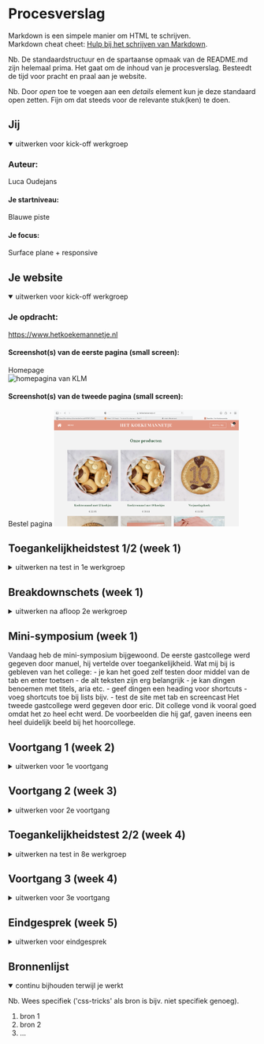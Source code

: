 # Procesverslag
Markdown is een simpele manier om HTML te schrijven.  
Markdown cheat cheet: [Hulp bij het schrijven van Markdown](https://github.com/adam-p/markdown-here/wiki/Markdown-Cheatsheet).

Nb. De standaardstructuur en de spartaanse opmaak van de README.md zijn helemaal prima. Het gaat om de inhoud van je procesverslag. Besteedt de tijd voor pracht en praal aan je website.

Nb. Door *open* toe te voegen aan een *details* element kun je deze standaard open zetten. Fijn om dat steeds voor de relevante stuk(ken) te doen.





## Jij

<details open>
  <summary>uitwerken voor kick-off werkgroep</summary>

  ### Auteur:
  Luca Oudejans

  #### Je startniveau:
  Blauwe piste

  #### Je focus:
  Surface plane + responsive
 
</details>





## Je website

<details open>
  <summary>uitwerken voor kick-off werkgroep</summary>

  ### Je opdracht:
  https://www.hetkoekemannetje.nl

  #### Screenshot(s) van de eerste pagina (small screen): 
  Homepage  
  <img src="readme-images/homepage.png" width="375px" alt="homepagina van KLM">

  #### Screenshot(s) van de tweede pagina (small screen):
  Bestel pagina
  <img src="readme-images/bestel.png" width="375px" alt="omschrijving van de pagina">
 
</details>



## Toegankelijkheidstest 1/2 (week 1)

<details>
  <summary>uitwerken na test in 1e werkgroep</summary>

  ### Bevindingen
  Mijn bevindingen van slecht zicht:
    - Het rechter zicht werd geblokkeerd
    - Mijn hoofd moet ik iets draaien om de winkel knop rechts boven te kunnen zien
    - 99% van de site is goed te zien
    - De site is goed te gebruiken met slecht zicht

  #### Screenreader
  De voice over op mijn mac heb ik gebruikt als screen reader. 
  Toen ik het aan het gebruiken was, kwam ik er gelijk al achter dat niet alles werd opgelezen, bijvoorbeeld de buttons (winkelwagen button). Naast dat hij niet alles oplas, werden er ook onnodige dingen opgelezen (link, 0). 

  De screenreader kan je bevorderen door een betere semantische code. De onnodige teksten eruit halen en headings, sections, paragraven, lists etc gebruiken.


  #### Muis en Toetsenbord 
  Toen ik de website probeerde te gebruiken met alleen tab, shift, enter en pijltjes toetsen kwam ik er al snel achter dat dit bijna niet ging. Van boven naar beneden ging goed. Echter lukte het niet om de header te gebruiken (menu, bestellen, winkelwagen). 
  Toen ik naar de volgende pagina kwam, lukte het wel om de header te gebruiken. 

  Zorgen dat de header te gebruiken is op de homepage. 


  #### Motoriek (shocks, elastiekjes)
  Ik heb elastiekjes gebruikt om mijn wijs en middelvinger aan elkaar vast te 'plakken'. Ik kreeg gelijk door dat het moeilijker met scrollen is, dus het wel belangrijk is dat je ook knoppen daarvoor kan gebruiken. Ook moest ik knoppen aanklikken met een andere vinger. Dit is meer iets want onwennig is. Voorderest is de website wel gewoon goed te gebruiken. 

  Ook heb ik shocks gebruikt. Ik voelde dit vooral in mijn onderarm. Typen werd lastiger maar het lukte wel nog om te scrollen en te klikken. 


  #### Visueel (brillen, contrast, kleurenblind, dark/light). 
  Voor de visuele oefening heb ik mijn laptop op blur gezet. Hierin werd alles wazig en werd het lastiger om teksten te lezen en afbeeldingen te zien.

  Niet te kleine teksten/foto's gebruiken op de website.

</details>



## Breakdownschets (week 1)

<details>
  <summary>uitwerken na afloop 2e werkgroep</summary>

  ### de hele pagina: 
  <img src="readme-images/homepage1.jpg" width="375px" alt="breakdown van de hele pagina">

  ### dynamisch deel (bijv menu): 
  <img src="readme-images/homepage2.jpg" width="375px" alt="breakdown van een dynamisch deel">

  ### wellicht nog een dynamisch deel (bijv filter): 
  <img src="readme-images/bestelpagina.jpg" width="375px" alt="breakdown van nog een dynamisch deel">

</details>

## Mini-symposium (week 1)
  Vandaag heb de mini-symposium bijgewoond. De eerste gastcollege werd gegeven door manuel, hij vertelde over toegankelijkheid.
  Wat mij bij is gebleven van het college:
    - je kan het goed zelf testen door middel van de tab en enter toetsen
    - de alt teksten zijn erg belangrijk
    - je kan dingen benoemen met titels, aria etc.
    - geef dingen een heading voor shortcuts
    - voeg shortcuts toe bij lists bijv.
    - test de site met tab en screencast
  Het tweede gastcollege werd gegeven door eric. Dit college vond ik vooral goed omdat het zo heel echt werd. De voorbeelden die hij gaf, gaven ineens een heel duidelijk beeld bij het hoorcollege.


## Voortgang 1 (week 2)

<details>
  <summary>uitwerken voor 1e voortgang</summary>

  ### Stand van zaken
  hier dit ging goed & dit was lastig (neem ook screenshots op van delen van je website en code)


  ### Agenda voor meeting
  samen met je groepje opstellen

  | student 1      | student 2          | student 3    | student 4        |
  | ---            | ---                | ---          | ---              |
  | dit bespreken  | en dit             | en ik dit    | en dan ik dat    |
  | en dat ook nog | dit als er tijd is | nog een punt | dit wil ik zeker |
  | ...            | ...                | ...          | ...              |


  ### Verslag van meeting
  hier na afloop snel de uitkomsten van de meeting vastleggen

  - punt 1
  - punt 2
  - nog een punt
  - ...

</details>





## Voortgang 2 (week 3)

<details>
  <summary>uitwerken voor 2e voortgang</summary>

  ### Stand van zaken
  hier dit ging goed & dit was lastig (neem ook screenshots op van delen van je website en code)


  ### Agenda voor meeting
  samen met je groepje opstellen

  | student 1      | student 2          | student 3    | student 4        |
  | ---            | ---                | ---          | ---              |
  | dit bespreken  | en dit             | en ik dit    | en dan ik dat    |
  | en dat ook nog | dit als er tijd is | nog een punt | dit wil ik zeker |
  | ...            | ...                | ...          | ...              |


  ### Verslag van meeting
  hier na afloop snel de uitkomsten van de meeting vastleggen

  - punt 1
  - punt 2
  - nog een punt
- ...

</details>





## Toegankelijkheidstest 2/2 (week 4)

<details>
  <summary>uitwerken na test in 8e werkgroep</summary>

  ### Bevindingen
  Lijst met je bevindingen die in de test naar voren kwamen (geef ook aan wat er verbeterd is):

  #### Screenreader
  Hier korte omschrijving (met indien nodig afbeeldingen)

  Hier een omschrijving van hoe het opgelost kan worden (met indien nodig afbeeldingen)


  #### Muis en Toetsenbord 
  Hier korte omschrijving (met indien nodig afbeeldingen)

  Hier een omschrijving van hoe het opgelost kan worden (met indien nodig afbeeldingen)


  #### Motoriek (shocks, elastiekjes)
  Hier korte omschrijving (met indien nodig afbeeldingen)

  Hier een omschrijving van hoe het opgelost kan worden (met indien nodig afbeeldingen)


  #### Visueel (brillen, contrast, kleurenblind, dark/light). 
  Hier korte omschrijving (met indien nodig afbeeldingen)

  Hier een omschrijving van hoe het opgelost kan worden (met indien nodig afbeeldingen)

</details>





## Voortgang 3 (week 4)

<details>
  <summary>uitwerken voor 3e voortgang</summary>

  ### Stand van zaken
  hier dit ging goed & dit was lastig (neem ook screenshots op van delen van je website en code)


  ### Agenda voor meeting
  samen met je groepje opstellen

  | student 1      | student 2          | student 3    | student 4        |
  | ---            | ---                | ---          | ---              |
  | dit bespreken  | en dit             | en ik dit    | en dan ik dat    |
  | en dat ook nog | dit als er tijd is | nog een punt | dit wil ik zeker |
  | ...            | ...                | ...          | ...              |


  ### Verslag van meeting
  hier na afloop snel de uitkomsten van de meeting vastleggen

  - punt 1
  - punt 2
  - nog een punt
  - ...

</details>





## Eindgesprek (week 5)

<details>
  <summary>uitwerken voor eindgesprek</summary>

  ### Je uitkomst - karakteristiek screenshots:
  <img src="readme-images/dummy-plaatje.jpg" width="375px" alt="uitomst opdracht 1">


  ### Dit ging goed/Heb ik geleerd: 
  Korte omschrijving met plaatjes

  <img src="readme-images/dummy-plaatje.jpg" width="375px" alt="top">


  ### Dit was lastig/Is niet gelukt:
  Korte omschrijving met plaatjes

  <img src="readme-images/dummy-plaatje.jpg" width="375px" alt="bummer">
</details>





## Bronnenlijst

<details open>
  <summary>continu bijhouden terwijl je werkt</summary>

  Nb. Wees specifiek ('css-tricks' als bron is bijv. niet specifiek genoeg).

  1. bron 1
  2. bron 2
  3. ...

</details>